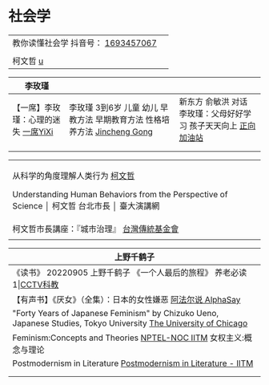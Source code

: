 # 社会学

|                                                                                                                 |   |
| --------------------------------------------------------------------------------------------------------------- | - |
| 教你读懂社会学 抖音号： [1693457067](https://www.douyin.com/user/MS4wLjABAAAAgWBajCqXJLehU1itawx4IFNyVZDKVgV8YEb4\_tmywqY) |   |
|                                                                                                                 |   |
| 柯文哲 [u](https://www.youtube.com/channel/UCllMvuz1DIPIoqNnur7\_Pig)                                              |   |



| 李玫瑾                                                                 |                                                                                                |                                                                                   |
| ------------------------------------------------------------------- | ---------------------------------------------------------------------------------------------- | --------------------------------------------------------------------------------- |
| 【一席】李玫瑾：心理的迷失 [一席YiXi](https://www.youtube.com/watch?v=OvK-oGLhg1A) | 李玫瑾 3到6岁 儿童 幼儿 早教方法 早期教育方法 性格培养方法 [Jincheng Gong](https://www.youtube.com/watch?v=nzxCvjIWacA) | 新东方 俞敏洪 对话 李玫瑾：父母好好学习 孩子天天向上 [正向加油站](https://www.youtube.com/watch?v=VNg7v37bHc4) |
|                                                                     |                                                                                                |                                                                                   |
|                                                                     |                                                                                                |                                                                                   |



|                                                                                                                                                                          |
| ------------------------------------------------------------------------------------------------------------------------------------------------------------------------ |
| <p>从科学的角度理解人类行为 <a href="https://www.youtube.com/watch?v=UDAc5M4nTk8">柯文哲</a></p><p>Understanding Human Behaviors from the Perspective of Science │ 柯文哲 台北市長 │ 臺大演講網</p> |
| 柯文哲市長講座：『城市治理』 [台灣傳統基金會](https://www.youtube.com/watch?v=3jVQnoVinSI)                                                                                                    |
|                                                                                                                                                                          |

| 上野千鹤子                                                                                                                                                           |
| --------------------------------------------------------------------------------------------------------------------------------------------------------------- |
| 《读书》 20220905 上野千鹤子 《一个人最后的旅程》 养老必读1\|[CCTV科教](https://www.youtube.com/watch?v=y4YJCOHYLdk)                                                                     |
| 【有声书】《厌女》（全集）：日本的女性嫌恶 [阿法尔说 AlphaSay](https://www.youtube.com/watch?v=K-VAXAX3XIE)                                                                              |
| "Forty Years of Japanese Feminism" by Chizuko Ueno, Japanese Studies, Tokyo University [The University of Chicago](https://www.youtube.com/watch?v=SErdVYGTxVI) |
| Feminism:Concepts and Theories [NPTEL-NOC IITM](https://www.youtube.com/playlist?list=PLyqSpQzTE6M\_U7ubAeVvSEpMlFyRf4CYq) 女权主义:概念与理论                           |
| Postmodernism in Literature [Postmodernism in Literature - IITM](https://www.youtube.com/playlist?list=PLITr-mEtczXCRh0dd3MBir\_6wtgC2ZN74)                     |
|                                                                                                                                                                 |
|                                                                                                                                                                 |
